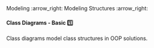 <link rel="stylesheet" href="{{baseUrl}}/css/textbook.css">

<div class="website-content">

<div id="path">Modeling :arrow_right: Modeling Structures :arrow_right:</div>

<div id="title">

#### Class Diagrams - Basic :one:

</div>

<div id="body">

Class diagrams model class structures in OOP solutions.

<dynamic-panel src="../../../oopDesign/classes/basic/embed.md" header="OOP: Classes: Basic" is-open></dynamic-panel>
<dynamic-panel src="../../../oopDesign/associations/basic/embed.md" header="OOP: Associations: Basic" is-open></dynamic-panel>
<dynamic-panel src="../../../oopDesign/associations/navigability/embed.md" header="OOP: Associations: Navigability" is-open></dynamic-panel>
<dynamic-panel src="../../../oopDesign/inheritance/basic/embed.md" header="OOP: Inheritance: Basic" is-open></dynamic-panel>

</div>

<div id="extras">
<div>

</div>
